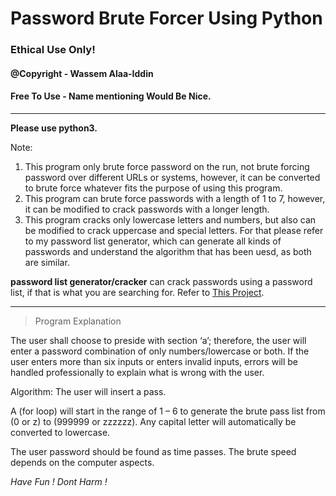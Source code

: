 # Password Brute Forcer Using Python
### Ethical Use Only! 


#### @Copyright - Wassem Alaa-Iddin
#### Free To Use - Name mentioning Would Be Nice. 

-----------


**Please use python3.**

Note:
1. This program only brute force password on the run, not brute forcing password over different URLs or systems, however, it can be converted to brute force whatever fits the purpose of using this program.
2. This program can brute force passwords with a length of 1 to 7, however, it can be modified to crack passwords with a longer length.
3. This program cracks only lowercase letters and numbers, but also can be modified to crack uppercase and special letters. For that please refer to my password list generator, which can generate all kinds of passwords and understand the algorithm that has been uesd, as both are similar.


<b>password list generator/cracker</b> can crack passwords using a password list, if that is what you are searching for.
Refer to [This Project](https://github.com/CompuSalle/Password-List-Generator-Cracking).

-----------------------------------------------

> Program Explanation

The user shall choose to preside with section ‘a’; therefore, the user will enter a password
combination of only numbers/lowercase or both. If the user enters more than six inputs or enters
invalid inputs, errors will be handled professionally to explain what is wrong with the user.


Algorithm:
The user will insert a pass.

A (for loop) will start in the range of 1 – 6 to generate the brute pass list from (0 or z) to (999999
or zzzzzz). Any capital letter will automatically be converted to lowercase.


The user password should be found as time passes. The brute speed depends on the computer
aspects.




*Have Fun !*
*Dont Harm !*
